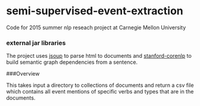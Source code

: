 # semi-supervised-event-extraction
Code for 2015 summer nlp reseach project at Carnegie Mellon University

### external jar libraries

The project uses [jsoup](http://jsoup.org) to parse html to documents and [stanford-corenlp](http://stanfordnlp.github.io/CoreNLP/) to build semantic graph dependencies from a sentence.

###Overview

This takes input a directory to collections of documents and return a csv file which contains all event mentions of specific verbs and types that are in the documents.


